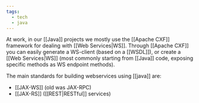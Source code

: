 ```yaml
---
tags:
  - tech
  - java
---
```

At work, in our [[Java]] projects we mostly use the [[Apache CXF]] framework for dealing with [[Web Services|WS]].
Through [[Apache CXF]] you can easily generate a WS-client (based on a [[WSDL]]), or create a [[Web Services|WS]] (most commonly starting from [[Java]] code, exposing specific methods as WS endpoint methods).

The main standards for building webservices using [[java]] are:
- [[JAX-WS]] (old was JAX-RPC)
- [[JAX-RS]] ([[REST|RESTful]] services)